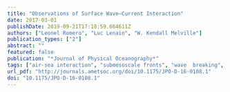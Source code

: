 ```yaml
---
title: "Observations of Surface Wave–Current Interaction"
date: 2017-03-01
publishDate: 2019-09-21T17:18:59.664611Z
authors: ["Leonel Romero", "Luc Lenain", "W. Kendall Melville"]
publication_types: ["2"]
abstract: ""
featured: false
publication: "*Journal of Physical Oceanography*"
tags: ["air-sea interaction", "submesoscale fronts", "wave  breaking", "wave-current interaction"]
url_pdf: "http://journals.ametsoc.org/doi/10.1175/JPO-D-16-0108.1"
doi: "10.1175/JPO-D-16-0108.1"
---
```


